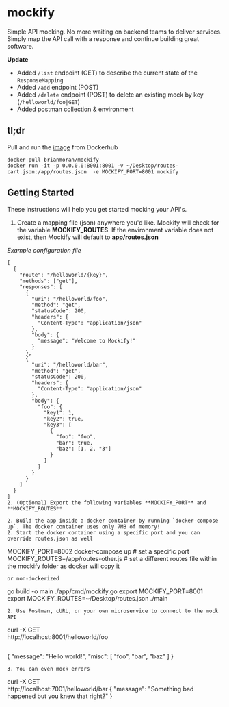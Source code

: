 # mockify
Simple API mocking. No more waiting on backend teams to deliver services. Simply map the API call with a response and 
continue building great software.

**Update**
* Added `/list` endpoint (GET) to describe the current state of the `ResponseMapping`
* Added `/add` endpoint (POST)
* Added `/delete` endpoint (POST) to delete an existing mock by key (`/helloworld/foo|GET`)
* Added postman collection & environment

## tl;dr
Pull and run the [image](https://hub.docker.com/r/brianmoran/mockify/) from Dockerhub
```
docker pull brianmoran/mockify
docker run -it -p 0.0.0.0:8001:8001 -v ~/Desktop/routes-cart.json:/app/routes.json  -e MOCKIFY_PORT=8001 mockify
```

## Getting Started
These instructions will help you get started mocking your API's.
1. Create a mapping file (json) anywhere you'd like. Mockify will check for the variable **MOCKIFY_ROUTES**. If the environment variable does not exist, then Mockify will default to **app/routes.json**

*Example configuration file*
```
[
  {
    "route": "/helloworld/{key}",
    "methods": ["get"],
    "responses": [
      {
        "uri": "/helloworld/foo",
        "method": "get",
        "statusCode": 200,
        "headers": {
          "Content-Type": "application/json"
        },
        "body": {
          "message": "Welcome to Mockify!"
        }
      },
      {
        "uri": "/helloworld/bar",
        "method": "get",
        "statusCode": 200,
        "headers": {
          "Content-Type": "application/json"
        },
        "body": {
          "foo": {
            "key1": 1,
            "key2": true,
            "key3": [
              {
                "foo": "foo",
                "bar": true,
                "baz": [1, 2, "3"]
              }
            ]
          }
        }
      }
    ]
  }
]
2. (Optional) Export the following variables **MOCKIFY_PORT** and **MOCKIFY_ROUTES**

2. Build the app inside a docker container by running `docker-compose up`. The docker container uses only 7MB of memory!
2. Start the docker container using a specific port and you can override routes.json as well
```
MOCKIFY_PORT=8002 docker-compose up # set a specific port
MOCKIFY_ROUTES=/app/routes-other.js # set a different routes file within the mockify folder as docker will copy it
```
or non-dockerized
```
go build -o main ./app/cmd/mockify.go
export MOCKIFY_PORT=8001
export MOCKIFY_ROUTES=~/Desktop/routes.json
./main
```
2. Use Postman, cURL, or your own microservice to connect to the mock API
```
curl -X GET \
  http://localhost:8001/helloworld/foo
```
```
{
    "message": "Hello world!",
    "misc": [
        "foo",
        "bar",
        "baz"
    ]
}
```
3. You can even mock errors
```
curl -X GET \
  http://localhost:7001/helloworld/bar
{
    "message": "Something bad happened but you knew that right?"
}
```
